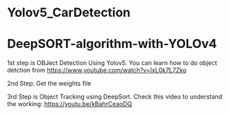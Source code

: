 # Yolov5_CarDetection

# DeepSORT-algorithm-with-YOLOv4

1st step is OBJect Detection Using Yolov5. You can learn how to do object detction from https://www.youtube.com/watch?v=IxL0k7L7Zko

2nd Step: Get the weights file

3rd Step is Object Tracking using DeepSort. Check this video to understand the working:   https://youtu.be/kBahrCeaoDQ


